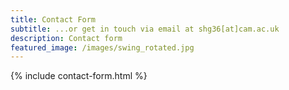 ```yaml
---
title: Contact Form
subtitle: ...or get in touch via email at shg36[at]cam.ac.uk
description: Contact form
featured_image: /images/swing_rotated.jpg
---
```


{% include contact-form.html %}


